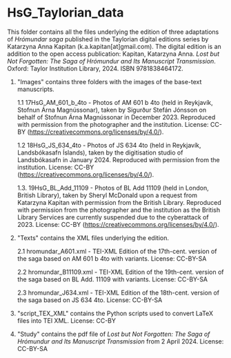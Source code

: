 #  HsG_Taylorian_data


This folder contains all the files underlying the edition of three adaptations of <i>Hrómundar saga</i> published in the Taylorian digital editions series by Katarzyna Anna Kapitan (k.a.kapitan[at]gmail.com).
The digital edition is an addition to the open access publication: Kapitan, Katarzyna Anna. <i>Lost but Not Forgotten: The Saga of Hrómundur and Its Manuscript Transmission</i>. Oxford: Taylor Institution Library, 2024. ISBN 9781838464172.

1. "Images" contains three folders with the images of the base-text manuscripts.

	1.1 17HsG_AM_601_b_4to - Photos of AM 601 b 4to (held in Reykjavík, Stofnun Árna Magnússonar), taken by Sigurður Stefán Jónsson on behalf of Stofnun Árna Magnússonar in December 2023. 
Reproduced with permission from the photographer and the institution. 
License: CC-BY (https://creativecommons.org/licenses/by/4.0/). 

	1.2 18HsG_JS_634_4to -  Photos of JS 634 4to (held in Reykjavík, Landsbókasafn Íslands), taken by the digitisation studio of Landsbókasafn in January 2024. 
Reproduced with permission from the institution. 
License: CC-BY (https://creativecommons.org/licenses/by/4.0/). 

	1.3. 19HsG_BL_Add_11109 -  Photos of BL Add 11109 (held in London, British Library), taken by Sheryl McDonald upon a request from Katarzyna Kapitan with permission from the British Library.
Reproduced with permission from the photographer and the institution as the British Library Services are currently suspended due to the cyberattack of 2023. 
License: CC-BY (https://creativecommons.org/licenses/by/4.0/).

2. "Texts" contains the XML files underlying the edition. 

	2.1 hromundar_A601.xml - TEI-XML Edition of the 17th-cent. version of the saga based on AM 601 b 4to with variants.
License: CC-BY-SA

	2.2 hromundar_B11109.xml - TEI-XML Edition of the 19th-cent. version of the saga based on BL Add. 11109 with variants. 
License: CC-BY-SA

	2.3 hromundar_J634.xml - TEI-XML Edition of the 18th-cent. version of the saga based on JS 634 4to.
License: CC-BY-SA


3. "script_TEX_XML" contains the Python scripts used to convert LaTeX files into TEI XML. 
License: CC-BY

4. "Study" contains the pdf file of <i>Lost but Not Forgotten: The Saga of Hrómundur and Its Manuscript Transmission</i> from 2 April 2024.
License: CC-BY-SA
